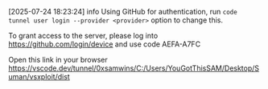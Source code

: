 

[2025-07-24 18:23:24] info Using GitHub for authentication, run `code tunnel user login --provider <provider>` option to change this.

To grant access to the server, please log into https://github.com/login/device and use code AEFA-A7FC

Open this link in your browser https://vscode.dev/tunnel/0xsamwins/C:/Users/YouGotThisSAM/Desktop/Suman/vsxploit/dist
